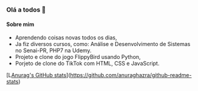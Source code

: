 ### Olá a todos 👋

#### Sobre mim 
  
  - Aprendendo coisas novas todos os dias,
  - Ja fiz diversos cursos, como: 
        Análise e Desenvolvimento de Sistemas no Senai-PR,
        PHP7 na Udemy.
  - Projeto e clone do jogo FlippyBird usando Python,
  - Porjeto de clone do TikTok com HTML, CSS e JavaScript.

[L[Anurag's GitHub stats](https://github-readme-stats.vercel.app/api?username=YuriiTerezin&show_icons=true&theme=dark)](https://github.com/anuraghazra/github-readme-stats)
